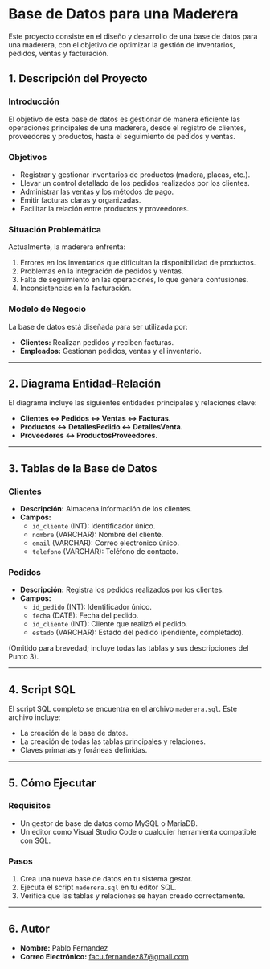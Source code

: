# Base de Datos para una Maderera

Este proyecto consiste en el diseño y desarrollo de una base de datos para una maderera, con el objetivo de optimizar la gestión de inventarios, pedidos, ventas y facturación.

## **1. Descripción del Proyecto**

### **Introducción**
El objetivo de esta base de datos es gestionar de manera eficiente las operaciones principales de una maderera, desde el registro de clientes, proveedores y productos, hasta el seguimiento de pedidos y ventas.

### **Objetivos**
- Registrar y gestionar inventarios de productos (madera, placas, etc.).
- Llevar un control detallado de los pedidos realizados por los clientes.
- Administrar las ventas y los métodos de pago.
- Emitir facturas claras y organizadas.
- Facilitar la relación entre productos y proveedores.

### **Situación Problemática**
Actualmente, la maderera enfrenta:
1. Errores en los inventarios que dificultan la disponibilidad de productos.
2. Problemas en la integración de pedidos y ventas.
3. Falta de seguimiento en las operaciones, lo que genera confusiones.
4. Inconsistencias en la facturación.

### **Modelo de Negocio**
La base de datos está diseñada para ser utilizada por:
- **Clientes:** Realizan pedidos y reciben facturas.
- **Empleados:** Gestionan pedidos, ventas y el inventario.

---

## **2. Diagrama Entidad-Relación**


El diagrama incluye las siguientes entidades principales y relaciones clave:
- **Clientes ↔ Pedidos ↔ Ventas ↔ Facturas.**
- **Productos ↔ DetallesPedido ↔ DetallesVenta.**
- **Proveedores ↔ ProductosProveedores.**

---

## **3. Tablas de la Base de Datos**

### **Clientes**
- **Descripción:** Almacena información de los clientes.
- **Campos:**
  - `id_cliente` (INT): Identificador único.
  - `nombre` (VARCHAR): Nombre del cliente.
  - `email` (VARCHAR): Correo electrónico único.
  - `telefono` (VARCHAR): Teléfono de contacto.

### **Pedidos**
- **Descripción:** Registra los pedidos realizados por los clientes.
- **Campos:**
  - `id_pedido` (INT): Identificador único.
  - `fecha` (DATE): Fecha del pedido.
  - `id_cliente` (INT): Cliente que realizó el pedido.
  - `estado` (VARCHAR): Estado del pedido (pendiente, completado).

(Omitido para brevedad; incluye todas las tablas y sus descripciones del Punto 3).

---

## **4. Script SQL**

El script SQL completo se encuentra en el archivo `maderera.sql`. Este archivo incluye:
- La creación de la base de datos.
- La creación de todas las tablas principales y relaciones.
- Claves primarias y foráneas definidas.

---

## **5. Cómo Ejecutar**

### **Requisitos**
- Un gestor de base de datos como MySQL o MariaDB.
- Un editor como Visual Studio Code o cualquier herramienta compatible con SQL.

### **Pasos**
1. Crea una nueva base de datos en tu sistema gestor.
2. Ejecuta el script `maderera.sql` en tu editor SQL.
3. Verifica que las tablas y relaciones se hayan creado correctamente.

---

## **6. Autor**

- **Nombre:** Pablo Fernandez
- **Correo Electrónico:** facu.fernandez87@gmail.com


